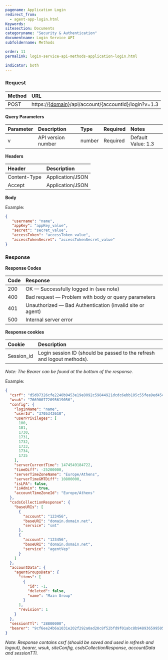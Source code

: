 ```yaml
---
pagename: Application Login
redirect_from:
  - agent-app-login.html
Keywords:
sitesection: Documents
categoryname: "Security & Authentication"
documentname: Login Service API
subfoldername: Methods

order: 11
permalink: login-service-api-methods-application-login.html

indicator: both
---
```

### Request

| Method | URL |
| :--- | :--- |
| POST |  https://[{domain}](/agent-domain-domain-api.html)/api/account/{accountId}/login?v=1.3 |

**Query Parameters**

| Parameter | Description | Type | Required | Notes |
| :--- | :--- | :--- | :--- | :--- |
| v | API version number | number| Required | Default Value: 1.3 |

**Headers**

| Header |  Description |
| :--- | :--- |
| Content-Type | Application/JSON |
| Accept | Application/JSON |

**Body**

Example:

```json
{
   "username": "name",
   "appKey": "appKey_value",
   "secret": "secret_value",
   "accessToken": "accessToken_value",
   "accessTokenSecret": "accessTokenSecret_value"
}
```

### Response

**Response Codes**

| Code | Response |
| :--- | :--- |
| 200 | OK — Successfully logged in (see note) |
| 400 | Bad request — Problem with body or query parameters |
| 401  | Unauthorized — Bad Authentication (invalid site or agent) |
| 500 | Internal server error |

**Response cookies**

| Cookie | Description |
| :--- | :--- |
| Session_id | Login session ID (should be passed to the refresh and logout methods). |

*Note: The Bearer can be found at the bottom of the response.*

Example:

```json
{
  "csrf": "d5d07326cfe2240b9453e19e8092c59844921dcdc6ebb105c55fea9ed45c9d77",
  "wsuk": "766900772095619056",
  "config": {
    "loginName": "name",
    "userId": "3705342610",
    "userPrivileges": [
      100,
      101,
      1730,
      1731,
      1732,
      1733,
      1734,
      1735
    ],
    "serverCurrentTime": 1474549184722,
    "timeDiff": -25200000,
    "serverTimeZoneName": "Europe/Athens",
    "serverTimeGMTDiff": 10800000,
    "isLPA": false,
    "isAdmin": true,
    "accountTimeZoneId": "Europe/Athens"
  },
  "csdsCollectionResponse": {
    "baseURIs": [
      {
        "account": "123456",
        "baseURI": "domain.domain.net",
        "service": "smt"
      },
      {
        "account": "123456",
        "baseURI": "domain.domain.net",
        "service": "agentVep"
      }
    ]
  },
  "accountData": {
    "agentGroupsData": {
      "items": [
        {
          "id": -1,
          "deleted": false,
          "name": "Main Group"
        }
      ],
      "revision": 1
    }
  },
  "sessionTTl": "28800000",
  "bearer": "9cf6ee24b6a1031e202f292a0ad20c8f52bfd9f01abc8b9489365995052c6603"
}
```

*Note: Response contains csrf (should be saved and used in refresh and logout), bearer, wsuk, siteConfig, csdsCollectionResponse, accountData and sessionTTl.*